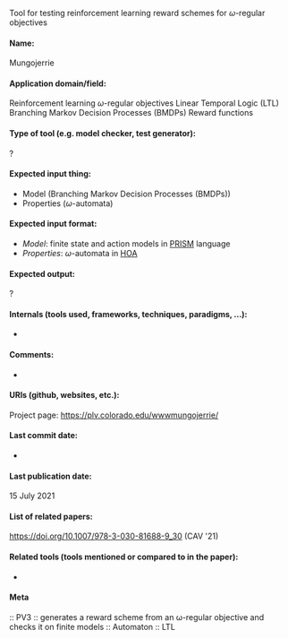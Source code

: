 Tool for testing reinforcement learning reward schemes for $\omega$-regular objectives

#### Name:
Mungojerrie

#### Application domain/field:
Reinforcement learning
$\omega$-regular objectives
Linear Temporal Logic (LTL)
Branching Markov Decision Processes (BMDPs)
Reward functions

#### Type of tool (e.g. model checker, test generator):
?

#### Expected input thing:
- Model (Branching Markov Decision Processes (BMDPs))
- Properties ($\omega$-automata)

#### Expected input format:
- *Model*: finite state and action models in [PRISM](Checkers/PRISM.md) language
- *Properties*: $\omega$-automata in [HOA](../Formats/HOA.md)

#### Expected output:
?

#### Internals (tools used, frameworks, techniques, paradigms, ...):
-

#### Comments:
-

#### URIs (github, websites, etc.):
Project page: https://plv.colorado.edu/wwwmungojerrie/

#### Last commit date:
-

#### Last publication date:
15 July 2021

#### List of related papers:
https://doi.org/10.1007/978-3-030-81688-9_30 (CAV '21)

#### Related tools (tools mentioned or compared to in the paper):
-

#### Meta
:: PV3 :: generates a reward scheme from an ω-regular objective and checks it on finite models
:: Automaton
:: LTL